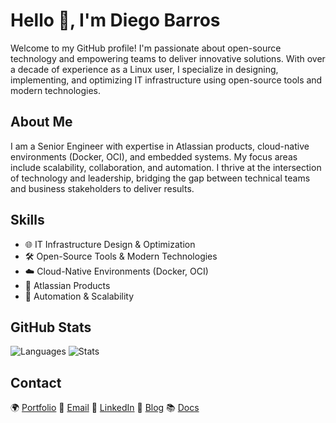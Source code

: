 # Hello 🧉, I'm Diego Barros

Welcome to my GitHub profile! I'm passionate about open-source technology and empowering teams to deliver innovative solutions. With over a decade of experience as a Linux user, I specialize in designing, implementing, and optimizing IT infrastructure using open-source tools and modern technologies.

## About Me

I am a Senior Engineer with expertise in Atlassian products, cloud-native environments (Docker, OCI), and embedded systems. My focus areas include scalability, collaboration, and automation. I thrive at the intersection of technology and leadership, bridging the gap between technical teams and business stakeholders to deliver results.

## Skills

- 🌐 IT Infrastructure Design & Optimization
- 🛠️ Open-Source Tools & Modern Technologies
- ☁️ Cloud-Native Environments (Docker, OCI)
- 🧩 Atlassian Products
- 🔄 Automation & Scalability


## GitHub Stats

![Languages](https://github-readme-stats.vercel.app/api/top-langs/?username=DiegoBarrosA&langs_count=8&layout=compact&theme=dark&icon_color=82AAFF&bg_color=212121&text_color=EEFFFF) ![Stats](https://github-readme-stats.vercel.app/api?username=DiegoBarrosA&theme=dark&icon_color=82AAFF&bg_color=212121&text_color=EEFFFF) 

## Contact

🌍 [Portfolio](https://diegobarrosaraya.com)
📧 [Email](mailto:contact@diegobarrosaraya.com)
🔗 [LinkedIn](https://linkedin.com/in/diegobarrosa)
📰 [Blog](https://blog.diegobarrosaraya.com/)
📚 [Docs](https://docs.diegobarrosaraya.com/)

